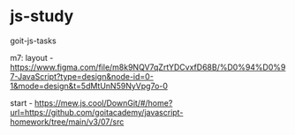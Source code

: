 # js-study

goit-js-tasks

m7:
layout - https://www.figma.com/file/m8k9NQV7qZrtYDCvxfD68B/%D0%94%D0%97-JavaScript?type=design&node-id=0-1&mode=design&t=5dMtUnN59NyVpg7o-0

start - https://mew.js.cool/DownGit/#/home?url=https://github.com/goitacademy/javascript-homework/tree/main/v3/07/src
